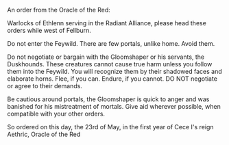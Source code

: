 An order from the Oracle of the Red:

Warlocks of Ethlenn serving in the Radiant Alliance, please head these orders while west of Fellburn. 

Do not enter the Feywild. There are few portals, unlike home. Avoid them.

Do not negotiate or bargain with the Gloomshaper or his servants, the Duskhounds. These creatures cannot cause true harm unless you follow them into the Feywild. You will recognize them by their shadowed faces and elaborate horns. Flee, if you can. Endure, if you cannot. DO NOT negotiate or agree to their demands.

Be cautious around portals, the Gloomshaper is quick to anger and was banished for his mistreatment of mortals. Give aid wherever possible, when compatible with your other orders.

So ordered on this day, the 23rd of May, in the first year of Cece I's reign
Aethric, Oracle of the Red

